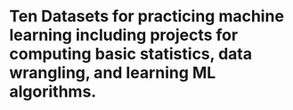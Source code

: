 # Ten Datasets for practicing machine learning including projects for computing basic statistics, data wrangling, and learning ML algorithms. 
